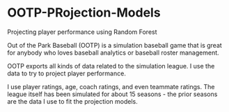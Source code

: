 # OOTP-PRojection-Models
Projecting player performance using Random Forest

Out of the Park Baseball (OOTP) is a simulation baseball game that is great for anybody who loves baseball analytics or baseball roster management.

OOTP exports all kinds of data related to the simulation league. I use the data to try to project player performance.

I use player ratings, age, coach ratings, and even teammate ratings. The league itself has been simulated for about 15 seasons - the prior seasons are the data I use to fit the projection models.
